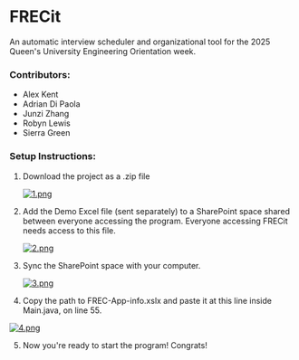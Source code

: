 # FRECit
An automatic interview scheduler and organizational tool for the 2025 Queen's University Engineering
Orientation week.

### **Contributors:**
- Alex Kent
- Adrian Di Paola
- Junzi Zhang
- Robyn Lewis
- Sierra Green
### Setup Instructions:
1. Download the project as a .zip file


   [![1.png](https://i.postimg.cc/HnY1xQcL/1.png)](https://postimg.cc/Q9yyYKqL)
2. Add the Demo Excel file (sent separately) to a SharePoint space shared between everyone accessing the program. Everyone accessing FRECit needs access to this file.


   [![2.png](https://i.postimg.cc/R02c4RYc/2.png)](https://postimg.cc/3yCyZgYR)
3. Sync the SharePoint space with your computer.


   [![3.png](https://i.postimg.cc/SQ6t12XZ/3.png)](https://postimg.cc/yWNPkNy9)
4. Copy the path to FREC-App-info.xslx and paste it at this line inside Main.java, on line 55.

[![4.png](https://i.postimg.cc/mDJzQg4C/4.png)](https://postimg.cc/47vxGZmx)

5. Now you're ready to start the program! Congrats!